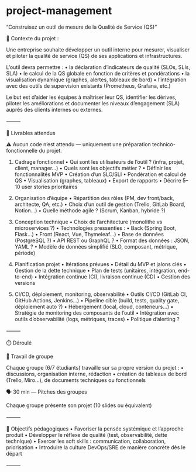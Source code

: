 # project-management

“Construisez un outil de mesure de la Qualité de Service (QS)”

🧠 Contexte du projet :

Une entreprise souhaite développer un outil interne pour mesurer, visualiser et piloter la qualité de service (QS) de ses applications et infrastructures.

L’outil devra permettre :
	•	la déclaration d’indicateurs de qualité (SLOs, SLIs, SLA)
	•	le calcul de la QS globale en fonction de critères et pondérations
	•	la visualisation dynamique (graphes, alertes, tableaux de bord)
	•	l’intégration avec des outils de supervision existants (Prometheus, Grafana, etc.)

Le but est d’aider les équipes à maîtriser leur QS, identifier les dérives, piloter les améliorations et documenter les niveaux d’engagement (SLA) auprès des clients internes ou externes.

⸻

📌 Livrables attendus

⚠️ Aucun code n’est attendu — uniquement une préparation technico-fonctionnelle du projet.

1. Cadrage fonctionnel
	•	Qui sont les utilisateurs de l’outil ? (infra, projet, client, manager…)
	•	Quels sont les objectifs métier ?
	•	Définir les fonctionnalités MVP
	•	Création d’un SLO/SLI
	•	Pondération et calcul de QS
	•	Visualisation (graphes, tableaux)
	•	Export de rapports
	•	Décrire 5–10 user stories prioritaires

2. Organisation d’équipe
	•	Répartition des rôles (PM, dev front/back, architecte, QA, etc.)
	•	Choix d’un outil de gestion (Trello, GitLab Board, Notion…)
	•	Quelle méthode agile ? (Scrum, Kanban, hybride ?)

3. Conception technique
	•	Choix de l’architecture (monolithe vs microservices ?)
	•	Technologies pressenties :
	•	Back (Spring Boot, Flask…)
	•	Front (React, Vue, Thymeleaf…)
	•	Base de données (PostgreSQL ?)
	•	API REST ou GraphQL ?
	•	Format des données : JSON, YAML ?
	•	Modèle de données simplifié (SLO, composant, métrique, période)

4. Planification projet
	•	Itérations prévues
	•	Détail du MVP et jalons clés
	•	Gestion de la dette technique
	•	Plan de tests (unitaires, intégration, end-to-end)
	•	Intégration continue (CI), livraison continue (CD)
	•	Gestion des versions

5. CI/CD, déploiement, monitoring, observabilité
	•	Outils CI/CD (GitLab CI, GitHub Actions, Jenkins…)
	•	Pipeline cible (build, tests, quality gate, déploiement auto ?)
	•	Hébergement (local, cloud, conteneurs…)
	•	Stratégie de monitoring des composants de l’outil
	•	Intégration avec outils d’observabilité (logs, métriques, traces)
	•	Politique d’alerting ?

⸻

⏱️ Déroulé

👥 Travail de groupe

Chaque groupe (6/7 étudiants) travaille sur sa propre version du projet :
	•	discussions, organisation interne, rédaction
	•	création de tableaux de bord (Trello, Miro…), de documents techniques ou fonctionnels

🗣️ 30 min — Pitches des groupes

Chaque groupe présente son projet (10 slides ou équivalent)

⸻

🎯 Objectifs pédagogiques
	•	Favoriser la pensée systémique et l’approche produit
	•	Développer le réflexe de qualité (test, observabilité, dette technique)
	•	Exercer les soft skills : communication, collaboration, priorisation
	•	Introduire la culture DevOps/SRE de manière concrète dès le départ

⸻
